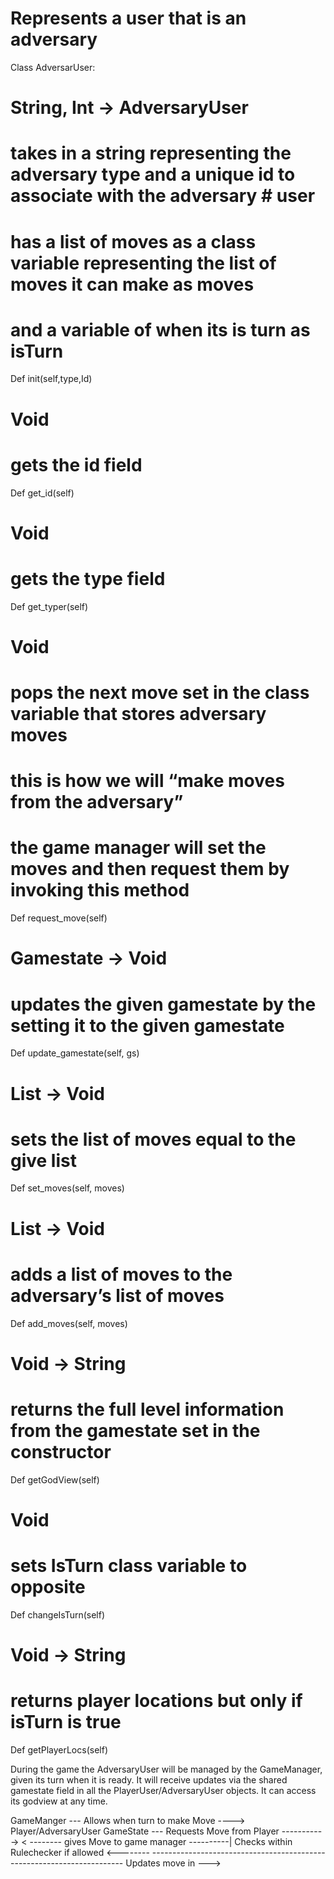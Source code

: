 ﻿# Represents a user that is an adversary
Class AdversarUser:


# String, Int ->  AdversaryUser 
# takes in a string representing the adversary type and a unique id to associate with the adversary # user 
# has a list of moves as a class variable representing the list of moves it can make as moves
# and a variable of when its is turn as isTurn
Def init(self,type,Id)


# Void
# gets the id field
Def get_id(self)


# Void
# gets the type field
Def get_typer(self)


# Void
# pops the next move set in the class variable that stores adversary moves 
# this is how we will “make moves from the adversary”
# the game manager will set the moves and then request them by invoking this method
Def request_move(self)


# Gamestate -> Void
# updates the given gamestate by the setting it to the given gamestate 
Def update_gamestate(self, gs)


# List<Positions> -> Void
# sets the list of moves equal to the give list
Def set_moves(self, moves)


# List<Positions> -> Void
# adds a list of moves to the adversary’s list of moves
Def add_moves(self, moves)


# Void -> String
# returns the full level information from the gamestate set in the constructor 
Def getGodView(self)


# Void 
# sets IsTurn class variable to opposite
Def changeIsTurn(self)


# Void -> String
# returns player locations but only if isTurn is true
Def getPlayerLocs(self)


During the game the AdversaryUser will be managed by the GameManager, given its turn when it is ready. It will receive updates via the shared gamestate field in all the PlayerUser/AdversaryUser objects. It can access its godview at any time.




GameManger ---  Allows when turn to make Move ----> Player/AdversaryUser           GameState
                  --- Requests Move from Player -----------> 
                 < -------- gives Move to game manager 
                      ----------| Checks within Rulechecker if allowed
                       <--------
                          ----------------------------------------------------------------------- Updates move in --->